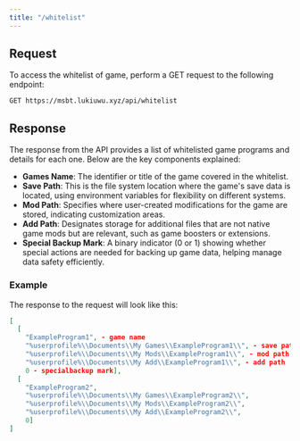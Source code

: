 ```yaml
---
title: "/whitelist"
---
```


## Request

To access the whitelist of game, perform a GET request to the following endpoint:

```
GET https://msbt.lukiuwu.xyz/api/whitelist
```

## Response

The response from the API provides a list of whitelisted game programs and details for each one. Below are the key components explained:

* **Games Name**: The identifier or title of the game covered in the whitelist.
* **Save Path**: This is the file system location where the game's save data is located, using environment variables for flexibility on different systems.
* **Mod Path**: Specifies where user-created modifications for the game are stored, indicating customization areas.
* **Add Path**: Designates storage for additional files that are not native game mods but are relevant, such as game boosters or extensions.
* **Special Backup Mark**: A binary indicator (0 or 1) showing whether special actions are needed for backing up game data, helping manage data safety efficiently.

### Example

The response to the request will look like this:

```json
[
  [
    "ExampleProgram1", - game name
    "%userprofile%\\Documents\\My Games\\ExampleProgram1\\", - save path
    "%userprofile%\\Documents\\My Mods\\ExampleProgram1\\", - mod path
    "%userprofile%\\Documents\\My Add\\ExampleProgram1\\", - add path
    0 - specialbackup mark],
  [
    "ExampleProgram2",
    "%userprofile%\\Documents\\My Games\\ExampleProgram2\\",
    "%userprofile%\\Documents\\My Mods\\ExampleProgram2\\",
    "%userprofile%\\Documents\\My Add\\ExampleProgram2\\",
    0]
]
```
